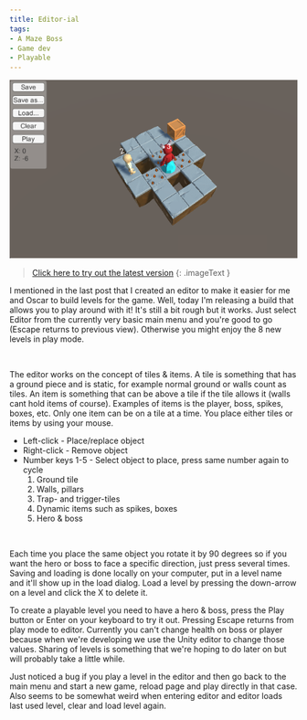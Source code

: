 ```yaml
---
title: Editor-ial
tags:
- A Maze Boss
- Game dev
- Playable
---
```


[![image](/images/AMazeBoss_release_2_editor.png)](/images/AMazeBoss_release_2_editor.png)

> [Click here to try out the latest version](https://dl.dropboxusercontent.com/u/107494599/AMazeBoss/BuildWeb/index.html)
{: .imageText }

I mentioned in the last post that I created an editor to make it easier for me and Oscar to build levels for the game. Well, today I'm releasing a build that allows you to play around with it! It's still a bit rough but it works. Just select Editor from the currently very basic main menu and you're good to go (Escape returns to previous view). Otherwise you might enjoy the 8 new levels in play mode.

<p class="gfycontainer"><img class="gfyitem" data-id="CautiousDearChihuahua" /></p>

The editor works on the concept of tiles & items. A tile is something that has a ground piece and is static, for example normal ground or walls count as tiles. An item is something that can be above a tile if the tile allows it (walls cant hold items of course). Examples of items is the player, boss, spikes, boxes, etc. Only one item can be on a tile at a time. You place either tiles or items by using your mouse.

* Left-click - Place/replace object
* Right-click - Remove object
* Number keys 1-5 - Select object to place, press same number again to cycle
	1. Ground tile
	2. Walls, pillars
	3. Trap- and trigger-tiles
	4. Dynamic items such as spikes, boxes
	5. Hero & boss

<p class="gfycontainer"><img class="gfyitem" data-id="AdolescentSevereHeron" /></p>

Each time you place the same object you rotate it by 90 degrees so if you want the hero or boss to face a specific direction, just press several times. Saving and loading is done locally on your computer, put in a level name and it'll show up in the load dialog. Load a level by pressing the down-arrow on a level and click the X to delete it.

To create a playable level you need to have a hero & boss, press the Play button or Enter on your keyboard to try it out. Pressing Escape returns from play mode to editor. Currently you can't change health on boss or player because when we're developing we use the Unity editor to change those values. Sharing of levels is something that we're hoping to do later on but will probably take a little while.

Just noticed a bug if you play a level in the editor and then go back to the main menu and start a new game, reload page and play directly in that case. Also seems to be somewhat weird when entering editor and editor loads last used level, clear and load level again.